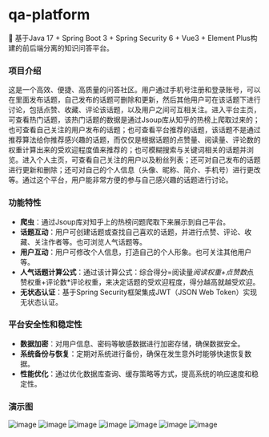 # qa-platform
🚀 基于Java 17 + Spring Boot 3 + Spring Security 6 + Vue3 + Element Plus构建的前后端分离的知识问答平台。

### 项目介绍
这是一个高效、便捷、高质量的问答社区。用户通过手机号注册和登录账号，可以在里面发布话题，自己发布的话题可删除和更新，然后其他用户可在该话题下进行讨论，包括点赞、收藏、评论该话题，以及用户之间可互相关注。进入平台主页，可查看热门话题，该热门话题的数据是通过Jsoup库从知乎的热榜上爬取过来的；也可查看自己关注的用户发布的话题；也可查看平台推荐的话题，该话题不是通过推荐算法给你推荐感兴趣的话题，而仅仅是根据话题的点赞量、阅读量、评论数的权重计算出来的受欢迎程度值来推荐的；也可模糊搜索与关键词相关的话题并浏览。进入个人主页，可查看自己关注的用户以及粉丝列表；还可对自己发布的话题进行更新和删除；还可对自己的个人信息（头像、昵称、简介、手机号）进行更改等。通过这个平台，用户能非常方便的参与自己感兴趣的话题进行讨论。

### 功能特性
- **爬虫**：通过Jsoup库对知乎上的热榜问题爬取下来展示到自己平台。
- **话题互动**：用户可创建话题或查找自己喜欢的话题，并进行点赞、评论、收藏、关注作者等。也可浏览人气话题等。
- **用户互动**：用户可修改个人信息，打造自己的个人形象。也可关注其他用户等。
- **人气话题计算公式**：通过该计算公式：综合得分=阅读量*阅读权重+点赞数*点赞权重+评论数*评论权重，来决定话题的受欢迎程度，得分越高就越受欢迎。
- **无状态认证**：基于Spring Security框架集成JWT（JSON Web Token）实现无状态认证。

### 平台安全性和稳定性
- **数据加密**：对用户信息、密码等敏感数据进行加密存储，确保数据安全。
- **系统备份与恢复**：定期对系统进行备份，确保在发生意外时能够快速恢复数据。
- **性能优化**：通过优化数据库查询、缓存策略等方式，提高系统的响应速度和稳定性。

### 演示图
![image](https://github.com/user-attachments/assets/695609d9-e67a-476f-b7e5-7318adf07cc6)
![image](https://github.com/user-attachments/assets/5b40d31d-4662-475a-a921-513fbe9133ca)
![image](https://github.com/user-attachments/assets/bd2ab385-ad2c-43fa-bc77-3a6a7826f070)
![image](https://github.com/user-attachments/assets/ca71fdb6-ae7e-40a6-85c9-c1dc6b365a83)
![image](https://github.com/user-attachments/assets/52c0585b-9455-4f49-aa7d-cf9a148eba2b)
![image](https://github.com/user-attachments/assets/c14f401c-8c0b-4350-9162-480670304b8f)
![image](https://github.com/user-attachments/assets/76b10588-180f-4854-9519-a1e4b185578f)

